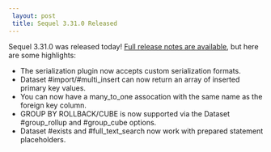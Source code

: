 ```yaml
---
 layout: post
 title: Sequel 3.31.0 Released
---
```


Sequel 3.31.0 was released today!  <a href="/rdoc/files/doc/release_notes/3_31_0_txt.html">Full release notes are available</a>, but here are some highlights:

* The serialization plugin now accepts custom serialization formats.
* Dataset #import/#multi_insert can now return an array of inserted primary key values.
* You can now have a many_to_one assocation with the same name as the foreign key column.
* GROUP BY ROLLBACK/CUBE is now supported via the Dataset #group_rollup and #group_cube options.
* Dataset #exists and #full_text_search now work with prepared statement placeholders.
